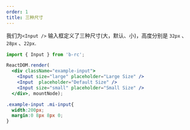 ```yaml
---
order: 1
title: 三种尺寸
---
```


我们为`<Input />` 输入框定义了三种尺寸(大，默认、小)，高度分别是 `32px` 、`28px` 、`22px`.


````jsx
import { Input } from 'b-rc';

ReactDOM.render(
  <div className="example-input">
    <Input size="large" placeholder="Large Size" />
    <Input  placeholder="Default Size" />
    <Input size="small" placeholder="Small Size" />
  </div>, mountNode);
````

````css
.example-input .mi-input{
  width:200px;
  margin:0 8px 8px 0;
}

````
